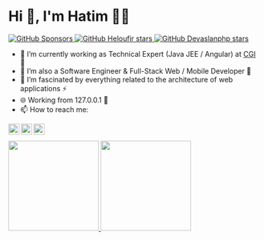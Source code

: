 <h1 align="left">Hi 👋, I'm Hatim 🐱‍💻 </h1>
  <a href="https://github.com/sponsors/heloufir">
    <img alt="GitHub Sponsors" src="https://img.shields.io/static/v1?label=Sponsor&message=%E2%9D%A4&style=for-the-badge&logo=github&color=FF69B4">
  </a>
  <a href="https://github.com/heloufir">
    <img alt="GitHub Heloufir stars" src="https://img.shields.io/github/stars/devaslanphp?color=blue&label=HELOUFIR&logo=github&style=for-the-badge">
  </a>
  <a href="https://github.com/devaslanphp">
    <img alt="GitHub Devaslanphp stars" src="https://img.shields.io/github/stars/devaslanphp?color=green&label=DEVASLANPHP&logo=github&style=for-the-badge">
  </a>
  
- 🔭 I’m currently working as Technical Expert (Java JEE / Angular) at [CGI](https://www.cgi.com/maroc) 🥂
- 🌱 I’m also a Software Engineer & Full-Stack Web / Mobile Developer 💫
- 🚀 I’m fascinated by everything related to the architecture of web applications ⚡
- 🌐 Working from 127.0.0.1 🦾
- 📫 How to reach me:

<a href="https://www.linkedin.com/in/eloufirhatim/">
  <img align="left" alt="Hatim's Linkedin" width="22px" src="https://cdn.jsdelivr.net/npm/simple-icons@v3/icons/linkedin.svg" />
</a>
<a href="https://github.com/heloufir">
  <img align="left" alt="Hatim's Github" width="22px" src="https://cdn.jsdelivr.net/npm/simple-icons@v3/icons/github.svg" />
</a>
<a href="mailto:eloufirhatim@gmail.com">
  <img align="left" alt="Hatim's Email" width="22px" src="https://cdn.jsdelivr.net/npm/simple-icons@v3/icons/gmail.svg" />
</a>
<br/>
<br/>
<div>
<a href="https://github.com/heloufir">
<img height="180em" src="https://github-readme-stats.vercel.app/api/top-langs/?username=heloufir&layout=compact&langs_count=7&theme=transparent"/>
<img height="180em" src="https://github-readme-stats.vercel.app/api?username=heloufir&show_icons=true&theme=transparent&include_all_commits=true&count_private=true"/>
</a>
</div>
